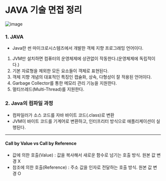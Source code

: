 # JAVA 기술 면접 정리

![image](https://user-images.githubusercontent.com/43642411/124565122-a924bc00-de7c-11eb-869e-ced546b38355.png)


### 1. JAVA
- Java란 썬 마이크로시스템즈에서 개발한 객체 지향 프로그래밍 언어이다.

1. JVM만 설치하면 컴퓨터의 운영체제에 상관없이 작동한다.(운영체제에 독립적이다.) </br>
2. 기본 자료형을 제외한 모든 요소들이 객체로 표현된다.</br>
3. 객체 지향 개념의 대표적인 특징인 캡슐화, 상속, 다형성이 잘 적용된 언어이다.</br>
4. Garbage Collector를 통한 메모리 관리 기능을 지원한다.</br>
5. 멀티쓰레드(Multi-Thread)를 지원한다.

### 2. Java의 컴파일 과정
- 컴파일러가 소스 코드를 자바 바이트 코드(.class)로 변환
- JVM이 바이트 코드를 기계어로 변환하고, 인터프리터 방식으로 애플리케이션이 실행된다.

---

#### Call by Value vs Call by Reference
* 값에 의한 호출(Value) : 값을 복사해서 새로운 함수로 넘기는 호출 방식. 원본 값 변경 X
* 참조에 의한 호출(Reference) : 주소 값을 인자로 전달하는 호출 방식. 원본 값 변경 O
